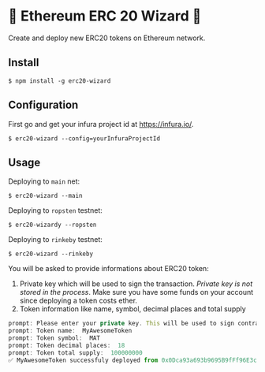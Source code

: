 # 🧙 Ethereum ERC 20 Wizard 🧙
Create and deploy new ERC20 tokens on Ethereum network.

## Install
```
$ npm install -g erc20-wizard
```

## Configuration
First go and get your infura project id at https://infura.io/.
```
$ erc20-wizard --config=yourInfuraProjectId
```

## Usage
Deploying to `main` net:
```
$ erc20-wizard --main
```

Deploying to `ropsten` testnet:
```
$ erc20-wizardy --ropsten
```

Deploying to `rinkeby` testnet:
```
$ erc20-wizard --rinkeby
```

You will be asked to provide informations about ERC20 token:
1. Private key which will be used to sign the transaction. *Private key is not stored in the process*. Make sure you have some funds on your account since deploying a token costs ether.
2. Token information like name, symbol, decimal places and total supply

```javascript
prompt: Please enter your private key. This will be used to sign contract transaction.:
prompt: Token name:  MyAwesomeToken
prompt: Token symbol:  MAT
prompt: Token decimal places:  18
prompt: Token total supply:  100000000
✅ MyAwesomeToken successfuly deployed from 0x0Dca93a693b9695B9fFf96E3c60d062B6F152250 to 0xD565eDF2319B6F6c0d1c32Dce532AAd1Bf2C0F99
```
